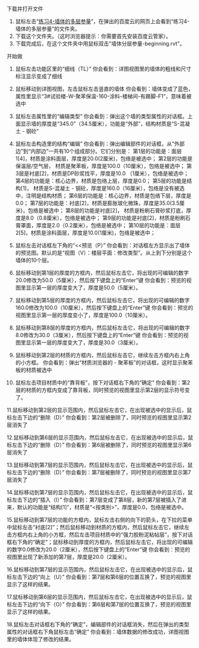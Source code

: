 下载并打开文件

1. 鼠标左击“[练习4-墙体的多层参量](http://pan.baidu.com/s/1qXknqyw)”，在弹出的百度云的网页上会看到“练习4-墙体的多层参量”的文件夹。
2. 下载这个文件夹。（这时浏览器提示：你需要首先安装百度云管家）。
3. 下载完成后，在这个文件夹中用鼠标双击"墙体分层参量-beginning.rvt"。

开始做

1. 鼠标左击功能区里的“细线（TL）”
你会看到：详图视图里的墙体的粗线和尺寸标注显示变成了细线

2. 鼠标移动到详图视图，左击鼠标左击竖直的墙体
你会看到：墙体变成了蓝色，属性里显示“3#试验楼-W-聚苯保温-160-涂料-楼梯间-有踢脚-F1”，意味着被选中

3. 鼠标左击属性里的“编辑类型”
你会看到：弹出这个墙的类型属性的对话框。上面显示墙的厚度是“345.0”（34.5厘米），功能是“外部”，结构材质是“S-混凝土 - 钢砼”

4. 鼠标左击构造里的结构“编辑”
你会看到：弹出编辑部件的对话框，从“外部边”到“内部边”一共有10个组成部分。它们分别是：
第1层的功能是：面层1[4]，材质是涂料面层，厚度是20.0(2厘米)，包络是被选中；
第2层的功能是保温层/空气层， 材质是聚苯板，厚度是100.0（10厘米），包络是被选中；
第3层是衬底[2]，材质是DP砂浆找平，厚度是10.0 （1厘米），包络是被选中；
第4层的功能是：核心边界，材质是包络上层，厚度是0.0；
第5层的功能是结构[1]， 材质是S-混凝土 - 钢砼，厚度是160.0（16厘米），包络是没有被选中，注明是结构材质；
第6层的功能是：核心边界，材质是包络下层，厚度是0.0；
第7层的功能是：衬底[2]，材质是膨胀玻化微珠，厚度是35.0(3.5厘米)，包络是被选中；
第8层的功能是衬底[2]， 材质是粉刷石膏砂浆打底，厚度是8.0（0.8厘米），包络是被选中；
第9层的功能是衬底[2]，材质是粉刷石膏罩面，厚度是2.0（0.2厘米），包络是被选中；
第10层的功能是：面层2[5]，材质是涂料面层，厚度是10.0(1厘米)，包络是被选中；

5. 鼠标左击对话框左下角的“<<预览（P）”
你会看到：对话框左方显示出了墙体的预览图。默认的是“视图（V）：楼层平面：修改类型”。从上到下分别是这个墙体的10个层。

6. 鼠标移动到第1层的厚度的方框内，然后鼠标左击它，将出现的可编辑的数字20.0修改为50.0（5厘米），然后按下键盘上的“Enter”键
你会看到：预览的视图里显示第一层的厚度变大了，厚度是50.0（5厘米）。

7. 鼠标移动到第5层的厚度的方框内，然后鼠标左击它，将出现的可编辑的数字160.0修改为100.0（10厘米），然后按下键盘上的“Enter”键
你会看到：预览的视图里显示第一层的厚度变小了，厚度是100.0（10厘米）。

8. 鼠标移动到第8层的厚度的方框内，然后鼠标左击它，将出现的可编辑的数字8.0修改为30.0（3厘米），然后按下键盘上的“Enter”键
你会看到：预览的视图里显示第一层的厚度变大了，厚度是30.0（3厘米）。

9. 鼠标移动到第2层的材质的方框内，然后鼠标左击它，继续左击方框内右上角的小方框。
你会看到：弹出“材质浏览器的 - 聚苯板”的对话框，这时显示聚苯板的材质被选中

10. 鼠标左击项目材质中的“靠背板”，按下对话框右下角的“确定”
你会看到：第2层的材质的方框内变成了靠背板，同时预览的视图里显示第2层的显示符号变了。

11.鼠标移动到第2层的显示范围内，然后鼠标左击它，在出现被选中的显示后，鼠标左击下边的“删除（D）”
你会看到：第2层被删除了，同时预览的视图里显示第2层消失了

12.鼠标移动到第6层的显示范围内，然后鼠标左击它，在出现被选中的显示后，鼠标左击下边的“删除（D）”
你会看到：第6层被删除了，同时预览的视图里显示第6层消失了

13.鼠标移动到第7层的显示范围内，然后鼠标左击它，在出现被选中的显示后，鼠标左击下边的“删除（D）”
你会看到：第7层被删除了，同时预览的视图里显示第7层消失了

14.鼠标移动到第7层的显示范围内，然后鼠标左击它，在出现被选中的显示后，鼠标左击下边的“插入（I）”
你会看到：第7层变成了第8层，新的第7层被插入了进来，默认的功能是“结构[1]”，材质是“<按类别>”，厚度是0.0，包络是被选中。 

15.鼠标移动到第7层的功能的方框内，鼠标左击右侧的向下的箭头，在下拉的菜单中鼠标左击“衬底[2]”；然后鼠标移动到材质的方框内，然后鼠标左击它，继续左击方框内右上角的小方框，然后左击项目材质中的“强力胶粉泥粘帖层”，按下对话框右下角的“确定”；鼠标移动到厚度的方框内，然后鼠标左击它，将出现的可编辑的数字0.0修改为20.0（2厘米），然后按下键盘上的“Enter”键
你会看到：预览的视图里出现了新添加的第7层，厚度是20.0（2厘米）。

16.鼠标移动到第7层的显示范围内，然后鼠标左击它，在出现被选中的显示后，鼠标左击下边的“向上（U）”
你会看到：第7层和第6层的位置互换了，预览的视图里显示了这样的结果。

17.鼠标移动到第6层的显示范围内，然后鼠标左击它，在出现被选中的显示后，鼠标左击下边的“向下（O）”
你会看到：第6层和第7层的位置互换了，预览的视图里显示了这样的结果。

18.鼠标左击对话框右下角的“确定”，编辑部件的对话框消失，然后在弹出的类型属性的对话框右下角鼠标左击“确定”
你会看到：墙体数据的修改成功，详图视图里的墙体体现了修改的结果。
